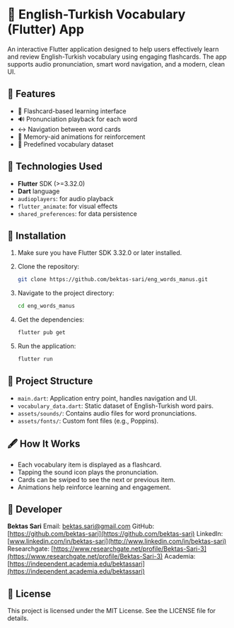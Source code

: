 # 📘 English-Turkish Vocabulary (Flutter) App

An interactive Flutter application designed to help users effectively learn and review English-Turkish vocabulary using engaging flashcards. 
The app supports audio pronunciation, smart word navigation, and a modern, clean UI.

## 🚀 Features

* 🎴 Flashcard-based learning interface
* 🔊 Pronunciation playback for each word
* ↔️ Navigation between word cards
* 🧠 Memory-aid animations for reinforcement
* 📁 Predefined vocabulary dataset

## 🧪 Technologies Used

* **Flutter** SDK (>=3.32.0)
* **Dart** language
* `audioplayers`: for audio playback
* `flutter_animate`: for visual effects
* `shared_preferences`: for data persistence

## 🧰 Installation

1. Make sure you have Flutter SDK 3.32.0 or later installed.
2. Clone the repository:

   ```bash
   git clone https://github.com/bektas-sari/eng_words_manus.git
   ```
3. Navigate to the project directory:

   ```bash
   cd eng_words_manus
   ```
4. Get the dependencies:

   ```bash
   flutter pub get
   ```
5. Run the application:

   ```bash
   flutter run
   ```

## 📂 Project Structure

* `main.dart`: Application entry point, handles navigation and UI.
* `vocabulary_data.dart`: Static dataset of English-Turkish word pairs.
* `assets/sounds/`: Contains audio files for word pronunciations.
* `assets/fonts/`: Custom font files (e.g., Poppins).

## 🖋️ How It Works

* Each vocabulary item is displayed as a flashcard.
* Tapping the sound icon plays the pronunciation.
* Cards can be swiped to see the next or previous item.
* Animations help reinforce learning and engagement.

## 👤 Developer

**Bektas Sari**
Email: [bektas.sari@gmail.com](mailto:bektas.sari@gmail.com)
GitHub: [https://github.com/bektas-sari](https://github.com/bektas-sari)
LinkedIn: [www.linkedin.com/in/bektas-sari](http://www.linkedin.com/in/bektas-sari)
Researchgate: [https://www.researchgate.net/profile/Bektas-Sari-3](https://www.researchgate.net/profile/Bektas-Sari-3)
Academia: [https://independent.academia.edu/bektassari](https://independent.academia.edu/bektassari)

## 📜 License

This project is licensed under the MIT License. See the LICENSE file for details.



